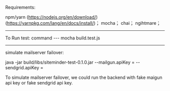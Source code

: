 Requirements:

npm/yarn (https://nodejs.org/en/download/) (https://yarnpkg.com/lang/en/docs/install/)；
mocha；
chai；
ngihtmare；

-------------------------


To Run test:
command ---   mocha build.test.js


-------------------------
simulate mailserver failover:


java -jar build/libs/siteminder-test-0.1.0.jar --mailgun.apiKey = <INSERT MAILGUN API KEY>   --sendgrid.apiKey = <INSERT SENDGRID API KEY HERE>

To simulate mailserver failover, we could run the backend with fake maigun api key or fake sendgrid api key.
